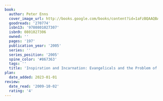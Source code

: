 ```yaml
---
book:
  author: Peter Enns
  cover_image_url: http://books.google.com/books/content?id=1aFzBQAAQBAJ&printsec=frontcover&img=1&zoom=1&edge=curl&source=gbs_api
  goodreads: '270774'
  isbn13: '9780801027307'
  isbn9: 0801027306
  owned: ''
  pages: '197'
  publication_year: '2005'
  series: ''
  series_position: '2005'
  spine_color: '#867363'
  tags: ''
  title: 'Inspiration and Incarnation: Evangelicals and the Problem of the Old Testament'
plan:
  date_added: 2023-01-01
review:
  date_read: '2009-10-02'
  rating: '4'
---
```

